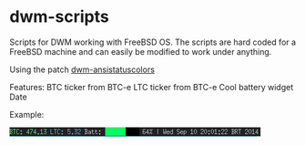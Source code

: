 dwm-scripts
===========

Scripts for DWM working with FreeBSD OS.
The scripts are hard coded for a FreeBSD machine and can easily be modified
to work under anything.

Using the patch [dwm-ansistatuscolors](https://gist.github.com/la11111/4054818)

Features:
BTC ticker from BTC-e
LTC ticker from BTC-e
Cool battery widget
Date

Example:

![example](example.png "Bar example")

